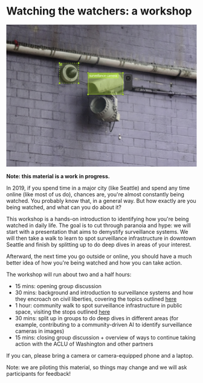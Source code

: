 <link rel="icon" type="image/png" href="http://www.coveillance.org/eyes.png">
<title>Watching the watchers: a workshop</title>
<link rel="stylesheet" href="styles/toolkit-styles.css" class="next-head">
<link rel="stylesheet" href="styles/page-style.css">

# Watching the watchers: a workshop

<img src="media/bbox3.png" width="850">

**Note: this material is a work in progress.**

In 2019, if you spend time in a major city (like Seattle) and spend any time online (like most of us do), chances are, you're almost constantly being watched. You probably know that, in a general way. But how exactly are you being watched, and what can you do about it?

This workshop is a hands-on introduction to identifying how you're being watched in daily life. The goal is to cut through paranoia and hype: we will start with a presentation that aims to demystify surveillance systems. We will then take a walk to learn to spot surveillance infrastructure in downtown Seattle and finish by splitting up to do deep dives in areas of your interest.

Afterward, the next time you go outside or online, you should have a much better idea of how you're being watched and how you can take action.

The workshop will run about two and a half hours:

* 15 mins: opening group discussion
* 30 mins: background and introduction to surveillance systems and how they encroach on civil liberties, covering the topics outlined [here](http://www.coveillance.org/toolkit)
* 1 hour: community walk to spot surveillance infrastructure in public space, visiting the stops outlined [here](http://www.coveillance.org/tour)
* 30 mins: split up in groups to do deep dives in different areas (for example,  contributing to a community-driven AI to identify surveillance cameras in images)
* 15 mins: closing group discussion + overview of ways to continue taking action with the ACLU of Washington and other partners

If you can, please bring a camera or camera-equipped phone and a laptop.

Note: we are piloting this material, so things may change and we will ask participants for feedback!
